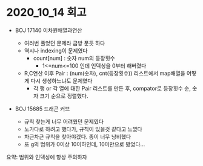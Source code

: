 # 2020_10_14 회고

- BOJ 17140 이차원배열과연산
  - 여러번 풀었던 문제라 금방 푼듯 하다
  - 역시나 indexing이 문제였다
    - count[num] : 숫자 num의 등장횟수
      - 1<=num<=100 인데 인덱싱을 0부터 해버렸다
  - R,C연산 이후 Pair : (num(숫자), cnt(등장횟수)) 리스트에서 map배열을 어떻게 다시 생성하느냐도 문제였다
    - 각 행 or 각 열에 대한 Pair 리스트를 만든 후, compator로 등장횟수 순, 숫자 크기 순으로 정렬했다.



- BOJ 15685 드래곤 커브
  - 규칙 찾는게 너무 어려웠던 문제였다
  - 노가다로 하려고 했다가, 규칙이 있을것 같다고 느꼈다
  - 차근차근 규칙을 찾아야겠다. 종이 너무 낭비했다
  - 또 g의 범위가 0이상 10이하인데, 10미만으로 봤었다...



요약: 범위와 인덱싱에 항상 주의하자